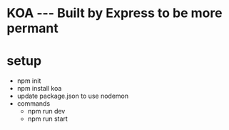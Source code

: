 # KOA --- Built by Express to be more permant
# setup
* npm init
* npm install koa
* update package.json to use nodemon
* commands
  * npm run dev
  * npm run start